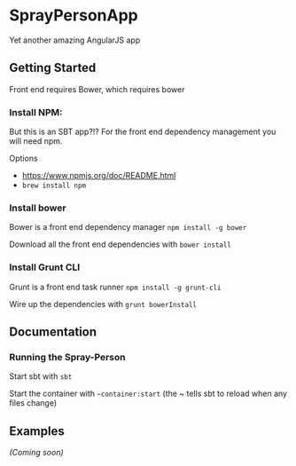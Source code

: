 # SprayPersonApp

Yet another amazing AngularJS app

## Getting Started

Front end requires Bower, which requires bower

### Install NPM:
But this is an SBT app?!?  For the front end dependency management you will need npm.

Options
- https://www.npmjs.org/doc/README.html
- `brew install npm`

### Install bower
Bower is a front end dependency manager `npm install -g bower`

Download all the front end dependencies with `bower install`

### Install Grunt CLI
Grunt is a front end task runner
`npm install -g grunt-cli`

Wire up the dependencies with `grunt bowerInstall`


## Documentation

### Running the Spray-Person
Start sbt with `sbt`

Start the container with `~container:start` (the ~ tells sbt to reload when any files change)

## Examples
_(Coming soon)_
